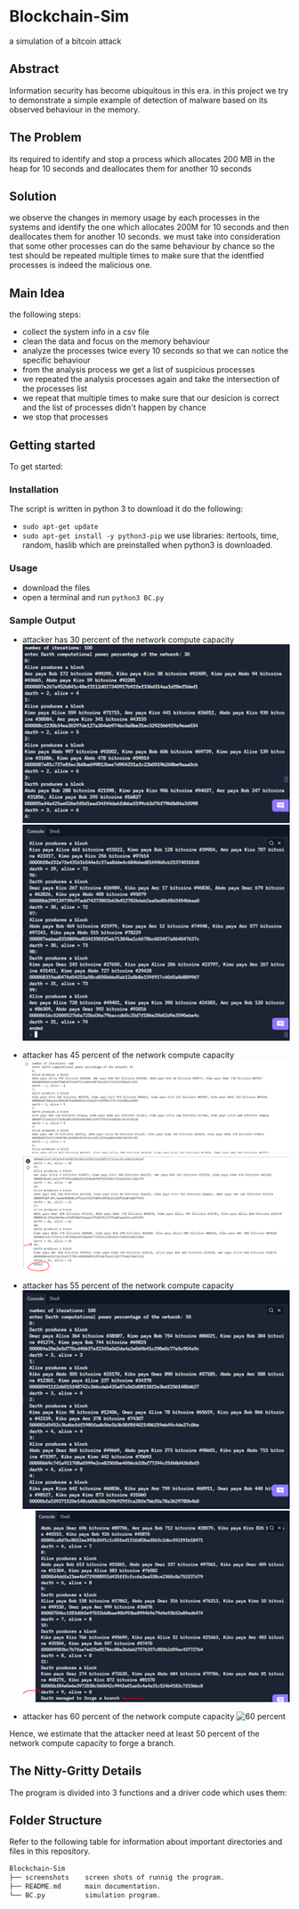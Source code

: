 # Blockchain-Sim
a simulation of a bitcoin attack

## Abstract

Information security has become ubiquitous in this era. in this project we try to demonstrate a simple example of detection of malware based on its observed behaviour in the memory.

## The Problem
its required to identify and stop a process which allocates 200 MB in the heap for 10 seconds and deallocates them for another 10 seconds

## Solution
we observe the changes in memory usage by each processes in the systems and identify the one which allocates 200M for 10 seconds and then deallocates them for another 10 seconds. we must take into consideration that some other processes can do the same behaviour by chance so the test should be repeated multiple times to make sure that the identfied processes is indeed the malicious one.

## Main Idea
the following steps:
- collect the system info in a csv file
- clean the data and focus on the memory behaviour
- analyze the processes twice every 10 seconds so that we can notice the specific behaviour
- from the analysis process we get a list of suspicious processes
- we repeated the analysis processes again and take the intersection of the processes list
- we repeat that multiple times to make sure that our desicion is correct and the list of processes didn't happen by chance
- we stop that processes

## Getting started
To get started: 
### Installation
The script is written in python 3 to download it do the following: 
- `sudo apt-get update`
- `sudo apt-get install -y python3-pip`
we use libraries: itertools, time, random, haslib
which are preinstalled when python3 is downloaded.

### Usage
- download the files
- open a terminal and run `python3 BC.py`

### Sample Output
- attacker has 30 percent of the network compute capacity
 ![30 percent 1](https://github.com/KareimGazer/Blockchain-Sim/blob/main/screenshots/30/1.PNG?raw=true)
 ![30 percent 2](https://github.com/KareimGazer/Blockchain-Sim/blob/main/screenshots/30/2.PNG?raw=true)
 
- attacker has 45 percent of the network compute capacity
 ![45 percent 1](https://github.com/KareimGazer/Blockchain-Sim/blob/main/screenshots/45/1.PNG?raw=true)
 ![45 percent 2](https://github.com/KareimGazer/Blockchain-Sim/blob/main/screenshots/45/2.PNG?raw=true)
 
- attacker has 55 percent of the network compute capacity
 ![55 percent 1](https://github.com/KareimGazer/Blockchain-Sim/blob/main/screenshots/55/1.PNG?raw=true)
 ![55 percent 2](https://github.com/KareimGazer/Blockchain-Sim/blob/main/screenshots/55/2.PNG?raw=true)
 
- attacker has 60 percent of the network compute capacity
![60 percent](https://github.com/KareimGazer/malware-detector/blob/main/screenshots/60/1.PNG?raw=true)

Hence, we estimate that the attacker need at least 50 percent of the network compute capacity to forge a branch.

## The Nitty-Gritty Details
The program is divided into 3 functions and a driver code which uses them: 


## Folder Structure

Refer to the following table for information about important directories and files in this repository.

```
Blockchain-Sim
├── screenshots    screen shots of runnig the program.
├── README.md      main documentation.
└── BC.py          simulation program.
```
